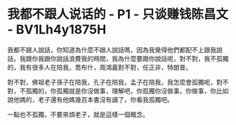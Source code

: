 # 我都不跟人说话的 - P1 - 只谈赚钱陈昌文 - BV1Lh4y1875H

我都不跟人說話，你知道為什麼不跟人說話嗎，因為我覺得他們都配不上跟我說話，我跟你我跟你說話浪費我的時間，我為什麼要跟你說話呢，對不對，我不孤獨的，我有很多人在陪我，喬布什，周鴻義對不對，任正非，特朗普。

對不對，佛祖老子孫子在陪我，孔子在陪我，孟子在陪我，我怎麼會孤獨呢，對不對，不孤獨的，你孤獨就是你沒做事，理解吧，你孤獨你沒做事，你做事，你比如說他媽的，老子還有他媽幾百本書沒有讀了，你看我孤獨吧。

一點也不孤獨，不要來煩老子，就是這樣一個概念。